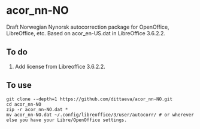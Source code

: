 acor_nn-NO
==========

Draft Norwegian Nynorsk autocorrection package for OpenOffice, LibreOffice, etc. Based on acor_en-US.dat in LibreOffice 3.6.2.2.

To do
------

1. Add license from Libreoffice 3.6.2.2.

To use
------

    git clone --depth=1 https://github.com/dittaeva/acor_nn-NO.git
    cd acor_nn-NO
    zip -r acor_nn-NO.dat *
    mv acor_nn-NO.dat ~/.config/libreoffice/3/user/autocorr/ # or wherever else you have your Libre/OpenOffice settings.

